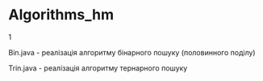 # Algorithms_hm
1

Bin.java - реалізація алгоритму бінарного пошуку (половинного поділу)

Trin.java - реалізація алгоритму тернарного пошуку
